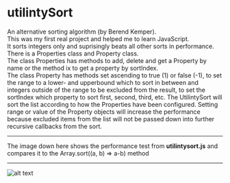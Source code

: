 # utilintySort
An alternative sorting algorithm (by Berend Kemper).<br>
This was my first real project and helped me to learn JavaScript.<br> 
It sorts integers only and suprisingly beats all other sorts in performance.<br>
There is a Properties class and Property class.<br>
The class Properties has methods to add, delete and get a Property by name or the method ix to get a property by sortIndex.<br>
The class Property has methods set ascending to true (1) or false (-1), to set the range to a lower- and upperbound which to sort in between and integers outside of the range to be excluded from the result, to set the sortIndex which property to sort first, second, third, etc. The UtilintySort will sort the list according to how the Properties have been configured. Setting range or value of the Property objects will increase the performance because excluded items from the list will not be passed down into further recursive callbacks from the sort. 

_______________________________________________________________________________________________________________________
The image down here shows the performance test from <b>utilintysort.js</b> and compares it to the Array.sort((a, b) => a-b) method
_______________________________________________________________________________________________________________________
![alt text](https://pbs.twimg.com/media/EwKTkN8WQAAvMNF?format=png&name=large)

